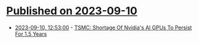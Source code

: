 # [Published on 2023-09-10](index.md)

* [2023-09-10, 12:53:00](https://soylentnews.org/article.pl?sid=23/09/09/0750225&from=rss) - [TSMC: Shortage Of Nvidia's AI GPUs To Persist For 1.5 Years](https://soylentnews.org/article.pl?sid=23/09/09/0750225&from=rss)
